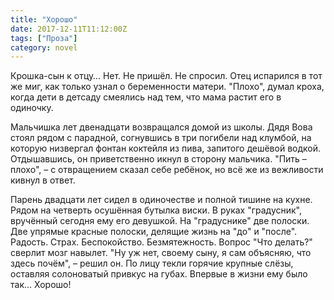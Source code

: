 ```yaml
---
title: "Хорошо"
date: 2017-12-11T11:12:00Z
tags: ["Проза"]
category: novel
---
```


Крошка-сын к отцу… Нет. Не пришёл. Не спросил. Отец испарился в тот же миг, как только узнал о беременности матери. "Плохо", думал кроха, когда дети в детсаду смеялись над тем, что мама растит его в одиночку.


Мальчишка лет двенадцати возвращался домой из школы. Дядя Вова стоял рядом с парадной, согнувшись в три погибели над клумбой, на которую низвергал фонтан коктейля из пива, запитого дешёвой водкой. Отдышавшись, он приветственно икнул в сторону мальчика. "Пить – плохо", – с отвращением сказал себе ребёнок, но всё же из вежливости кивнул в ответ.

Парень двадцати лет сидел в одиночестве и полной тишине на кухне. Рядом на четверть осушённая бутылка виски. В руках "градусник", вручённый сегодня ему его девушкой. На "градуснике" две полоски. Две упрямые красные полоски, делящие жизнь на "до" и "после". Радость. Страх. Беспокойство. Безмятежность. Вопрос "Что делать?" сверлит мозг навылет. "Ну уж нет, своему сыну, я сам объясняю, что здесь почём", – решил он. По лицу текли горячие крупные слёзы, оставляя солоноватый привкус на губах. Впервые в жизни ему было так… Хорошо!  

